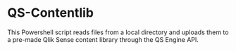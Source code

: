 # QS-Contentlib

This Powershell script reads files from a local directory and uploads them to a pre-made Qlik Sense content library through the QS Engine API.

